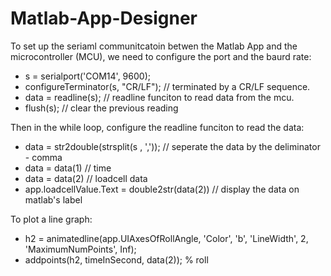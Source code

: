 # Matlab-App-Designer

To set up the seriaml communitcatoin betwen the Matlab App and the microcontroller (MCU), we need to configure the port and the baurd rate:
- s = serialport('COM14', 9600);
- configureTerminator(s, "CR/LF"); // terminated by a CR/LF sequence.
- data = readline(s); // readline funciton to read data from the mcu.
- flush(s); // clear the previous reading

Then in the while loop, configure the readline funciton to read the data:

- data = str2double(strsplit(s , ',')); // seperate the data by the deliminator - comma
- data = data(1) // time 
- data = data(2) // loadcell data
- app.loadcellValue.Text = double2str(data(2)) // display the data on matlab's label

To plot a line graph:

- h2 = animatedline(app.UIAxesOfRollAngle, 'Color', 'b', 'LineWidth', 2, 'MaximumNumPoints', Inf);
- addpoints(h2, timeInSecond, data(2)); % roll

